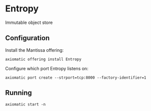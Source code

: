 # Entropy
Immutable object store

## Configuration
Install the Mantissa offering:

`axiomatic offering install Entropy`

Configure which port Entropy listens on:

`axiomatic port create --strport=tcp:8000 --factory-identifier=1`

## Running
`axiomatic start -n`
